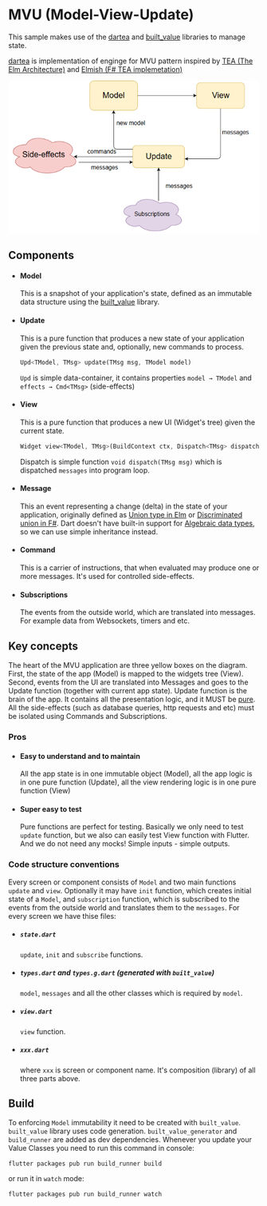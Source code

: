 # MVU (Model-View-Update)

This sample makes use of the [dartea](https://pub.dartlang.org/packages/dartea) and [built_value](https://pub.dartlang.org/packages/built_value) libraries to manage state.


[dartea](https://pub.dartlang.org/packages/dartea) is implementation of enginge for MVU pattern inspired by [TEA (The Elm Architecture)](https://guide.elm-lang.org/architecture/) and [Elmish (F# TEA implemetation)](https://fable-elmish.github.io/elmish/)

![Simple MVU app](mvu_todo.png "Simple MVU app")

## Components
* #### Model
    This is a snapshot of your application's state, defined as an immutable data structure using the [built_value](https://pub.dartlang.org/packages/built_value) library.
* #### Update
    This is a pure function that produces a new state of your application given the previous state and, optionally, new commands to process.
    ```dart
    Upd<TModel, TMsg> update(TMsg msg, TModel model)
    ```
    `Upd` is simple data-container, it contains properties `model → TModel` and `effects → Cmd<TMsg>` (side-effects)
* #### View
    This is a pure function that produces a new UI (Widget's tree) given the current state.
    ```dart
    Widget view<TModel, TMsg>(BuildContext ctx, Dispatch<TMsg> dispatch, TModel model)
    ```
    Dispatch is simple function `void dispatch(TMsg msg)` which is dispatched `messages` into program loop.
* #### Message
    This an event representing a change (delta) in the state of your application, originally defined as [Union type in Elm](https://guide.elm-lang.org/types/union_types.html) or [Discriminated union in F#](https://docs.microsoft.com/en-us/dotnet/fsharp/language-reference/discriminated-unions). Dart doesn't have built-in support for [Algebraic data types](https://en.wikipedia.org/wiki/Algebraic_data_type), so we can use simple inheritance instead.
* #### Command
    This is a carrier of instructions, that when evaluated may produce one or more messages. It's used for controlled side-effects.
* #### Subscriptions
    The events from the outside world, which are translated into messages. For example data from Websockets, timers and etc.

## Key concepts
The heart of the MVU application are three yellow boxes on the diagram. First, the state of the app (Model) is mapped to the widgets tree (View). Second, events from the UI are translated into Messages and goes to the Update function (together with current app state). Update function is the brain of the app. It contains all the presentation logic, and it MUST be [pure](https://en.wikipedia.org/wiki/Pure_function). All the side-effects (such as database queries, http requests and etc) must be isolated using Commands and Subscriptions.

### Pros
* #### Easy to understand and to maintain
    All the app state is in one immutable object (Model), all the app logic is in one pure function (Update), all the view rendering logic is in one pure function (View)
* #### Super easy to test
    Pure functions are perfect for testing. Basically we only need to test `update` function, but we also can easily test View function with Flutter. And we do not need any mocks! Simple inputs - simple outputs.

### Code structure conventions
Every screen or component consists of `Model` and two main functions `update` and `view`. Optionally it may have `init` function, which creates initial state of a `Model`, and `subscription` function, which is subscribed to the events from the outside world and translates them to the `messages`.
For every screen we have thise files:
* ##### `state.dart`
    `update`, `init` and `subscribe` functions.
* ##### `types.dart` and `types.g.dart` (generated with `built_value`)
    `model`, `messages` and all the other classes which is required by `model`.
* ##### `view.dart`
    `view` function.
* ##### `xxx.dart`
    where `xxx` is screen or component name. It's composition (library) of all three parts above.


## Build
To enforcing `Model` immutability it need to be created with `built_value`. `built_value` library uses code generation. `built_value_generator` and `build_runner` are added as dev dependencies.
Whenever you update your Value Classes you need to run this command in console:
```
flutter packages pub run build_runner build
```
or run it in `watch` mode:
```
flutter packages pub run build_runner watch
```